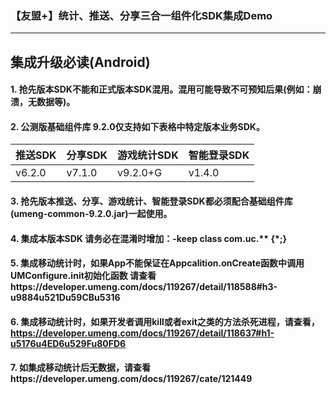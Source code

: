 ### 【友盟+】统计、推送、分享三合一组件化SDK集成Demo

---
## 集成升级必读(Android)

#### 1. 抢先版本SDK不能和正式版本SDK混用。混用可能导致不可预知后果(例如：崩溃，无数据等)。

#### 2.  公测版基础组件库 9.2.0仅支持如下表格中特定版本业务SDK。


| 推送SDK | 分享SDK | 游戏统计SDK| 智能登录SDK| 
| -------- | -------- | --------| ---------|
| v6.2.0    | v7.1.0 |  v9.2.0+G | v1.4.0 |

#### 3. 抢先版本推送、分享、游戏统计、智能登录SDK都必须配合基础组件库(umeng-common-9.2.0.jar)一起使用。

#### 4. 集成本版本SDK 请务必在混淆时增加：-keep class com.uc.** {*;}

#### 5. 集成移动统计时，如果App不能保证在Appcalition.onCreate函数中调用UMConfigure.init初始化函数 请查看https://developer.umeng.com/docs/119267/detail/118588#h3-u9884u521Du59CBu5316

#### 6. 集成移动统计时，如果开发者调用kill或者exit之类的方法杀死进程，请查看，https://developer.umeng.com/docs/119267/detail/118637#h1-u5176u4ED6u529Fu80FD6

#### 7. 如集成移动统计后无数据，请查看https://developer.umeng.com/docs/119267/cate/121449 


